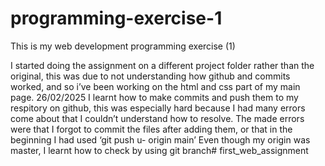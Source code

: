 # programming-exercise-1
This is my web development programming exercise (1)


I started doing the assignment on a different project folder rather than the original, this was due to
not understanding how github and commits worked, and so i’ve been working on the html and css part of my main page.
26/02/2025 I learnt how to make commits and push them to my respitory on github,
this was especially hard because I had many errors come about that I couldn’t understand how to resolve. The made errors were
that I forgot to commit the files after adding them, or that in the beginning I had used ‘git push u- origin main’
Even though my origin was master, I learnt how to check by using git branch# first_web_assignment
